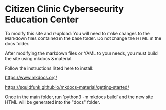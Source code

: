 # Citizen Clinic Cybersecurity Education Center

To modify this site and reupload: You will need to make changes to the Markdown files contained in the base folder. Do not change the HTML in the docs folder.

After modifying the markdown files or YAML to your needs, you must build the site using mkdocs & material.

Follow the instructions listed here to install:

https://www.mkdocs.org/

https://squidfunk.github.io/mkdocs-material/getting-started/

Once in the main folder, run 'python3 -m mkdocs build' and the new site HTML will be generated into the "docs" folder.
